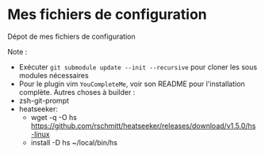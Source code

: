 Mes fichiers de configuration
===========

Dépot de mes fichiers de configuration

Note :
- Exécuter `git submodule update --init --recursive` pour cloner les sous modules nécessaires
- Pour le plugin vim `YouCompleteMe`, voir son README pour l'installation complète.
Autres choses à builder :
- zsh-git-prompt
- heatseeker:
  - wget -q -O hs https://github.com/rschmitt/heatseeker/releases/download/v1.5.0/hs-linux
  - install -D hs ~/local/bin/hs
